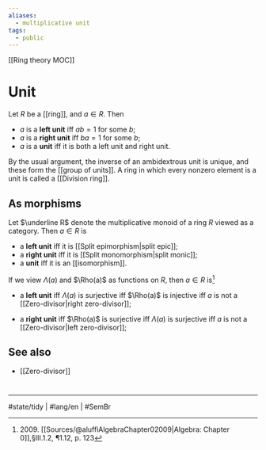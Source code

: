 ```yaml
---
aliases:
  - multiplicative unit
tags:
  - public
---
```

[[Ring theory MOC]]
# Unit

Let $R$ be a [[ring]], and $a \in R$. Then

- $a$ is a **left unit** iff $ab = 1$ for some $b$;
- $a$ is a **right unit** iff $ba = 1$ for some $b$;
- $a$ is a **unit** iff it is both a left unit and right unit.

By the usual argument, the inverse of an ambidextrous unit is unique,
and these form the [[group of units]].
A ring in which every nonzero element is a unit is called a [[Division ring]].

## As morphisms

Let $\underline R$ denote the multiplicative monoid of a ring $R$ viewed as a category.
Then $a \in R$ is

- a **left unit** iff it is [[Split epimorphism|split epic]];
- a **right unit** iff it is [[Split monomorphism|split monic]];
- a **unit** iff it is an [[isomorphism]].

If we view $\Lambda(a)$ and $\Rho(a)$ as functions on $R$,
then $a \in R$ is[^2009]

- a **left unit** iff $\Lambda(a)$ is surjective iff $\Rho(a)$ is injective iff $a$ is not a [[Zero-divisor|right zero-divisor]];
- a **right unit** iff $\Rho(a)$ is surjective iff $\Lambda(a)$ is surjective iff $a$ is not a [[Zero-divisor|left zero-divisor]];

  [^2009]: 2009\. [[Sources/@aluffiAlgebraChapter02009|Algebra: Chapter 0]],§III.1.2, ¶1.12, p. 123

## See also

- [[Zero-divisor]]

#
---
#state/tidy | #lang/en | #SemBr
